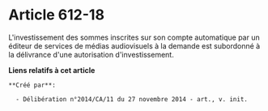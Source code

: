 # Article 612-18

L'investissement des sommes inscrites sur son compte automatique par un éditeur de services de médias audiovisuels à la
demande est subordonné à la délivrance d'une autorisation d'investissement.

**Liens relatifs à cet article**

	**Créé par**:

	  - Délibération n°2014/CA/11 du 27 novembre 2014 - art., v. init.
